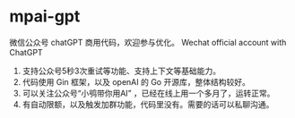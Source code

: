 # mpai-gpt
 微信公众号 chatGPT 商用代码，欢迎参与优化。 Wechat official account with ChatGPT

1. 支持公众号5秒3次重试等功能、支持上下文等基础能力。
2. 代码使用 Gin 框架，以及 openAI 的 Go 开源库，整体结构较好。 
3. 可以关注公众号“小鸮带你用AI” ，已经在线上用一个多月了，运转正常。
4. 有自动限额，以及触发加群功能，代码里没有。需要的话可以私聊沟通。
